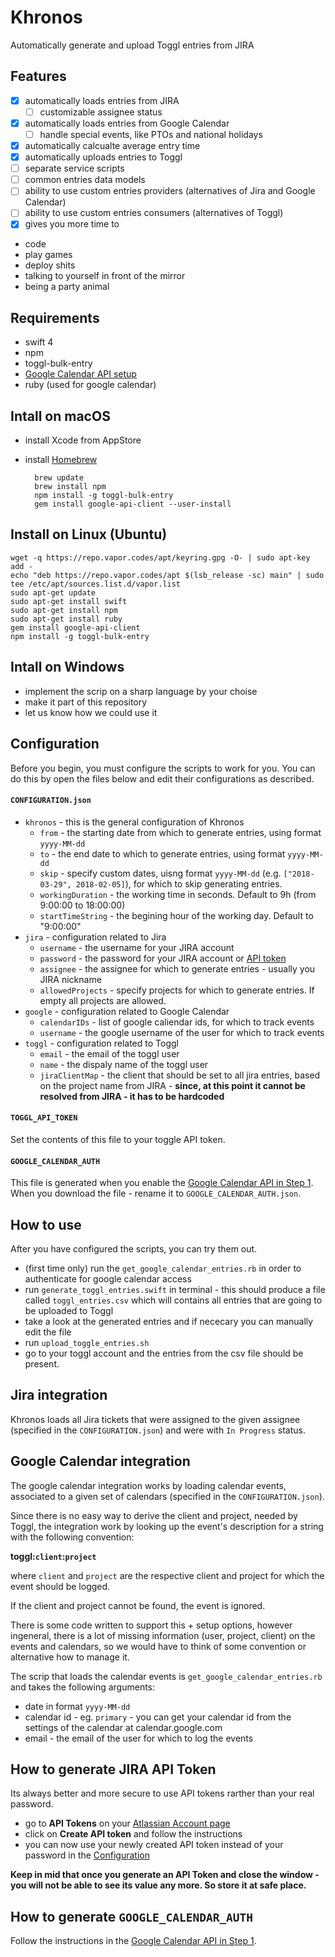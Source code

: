 # Khronos

Automatically generate and upload Toggl entries from JIRA

## Features
- [x] automatically loads entries from JIRA
	- [ ] customizable assignee status
- [x] automatically loads entries from Google Calendar
	- [ ] handle special events, like PTOs and national holidays
- [x] automatically calcualte average entry time
- [x] automatically uploads entries to Toggl
- [ ] separate service scripts
- [ ] common entries data models
- [ ] ability to use custom entries providers (alternatives of Jira and Google Calendar)
- [ ] ability to use custom entries consumers (alternatives of Toggl)
- [x] gives you more time to 
- code
- play games
- deploy shits
- talking to yourself in front of the mirror
- being a party animal

## Requirements
- swift 4
- npm
- toggl-bulk-entry
- [Google Calendar API setup](https://developers.google.com/calendar/quickstart/ruby)
- ruby (used for google calendar)

## Intall on macOS

- install Xcode from AppStore
- install [Homebrew](https://brew.sh)

		brew update
		brew install npm
		npm install -g toggl-bulk-entry
		gem install google-api-client --user-install

## Install on Linux (Ubuntu)

	wget -q https://repo.vapor.codes/apt/keyring.gpg -O- | sudo apt-key add -
	echo "deb https://repo.vapor.codes/apt $(lsb_release -sc) main" | sudo tee /etc/apt/sources.list.d/vapor.list
	sudo apt-get update
	sudo apt-get install swift
	sudo apt-get install npm
	sudo apt-get install ruby
	gem install google-api-client
	npm install -g toggl-bulk-entry

## Intall on Windows

- implement the scrip on a sharp language by your choise
- make it part of this repository
- let us know how we could use it

## Configuration

Before you begin, you must configure the scripts to work for you. You can do this by open the files below and edit their configurations as described.

#### `CONFIGURATION.json`
- `khronos` - this is the general configuration of Khronos
	- `from` - the starting date from which to generate entries, using format `yyyy-MM-dd`
	- `to` - the end date to which to generate entries, using format `yyyy-MM-dd`
	- `skip` - specify custom dates, uisng format `yyyy-MM-dd` (e.g. `["2018-03-29", 2018-02-05]`), for which to skip generating entries.
	- `workingDuration` - the working time in seconds. Default to 9h (from 9:00:00 to 18:00:00)
	- `startTimeString` - the begining hour of the working day. Default to "9:00:00"
- `jira` - configuration related to Jira
	- `username` - the username for your JIRA account
	- `password` - the password for your JIRA account or [API token](#how-to-generate-jira-api-token) 
	- `assignee` - the assignee for which to generate entries - usually you JIRA nickname
	- `allowedProjects` - specify projects for which to generate entries. If empty all projects are allowed.
- `google` - configuration related to Google Calendar
	- `calendarIDs` - list of google caliendar ids, for which to track events
	- `username` - the google username of the user for which to track events
- `toggl` - configuration related to Toggl
	- `email` - the email of the toggl user
	- `name` - the dispaly name of the toggl user
	- `jiraClientMap` - the client that should be set to all jira entries, based on the project name from JIRA - **since, at this point it cannot be resolved from JIRA - it has to be hardcoded**


#### `TOGGL_API_TOKEN`
Set the contents of this file to  your toggle API token.

#### `GOOGLE_CALENDAR_AUTH`
This file is generated when you enable the [Google Calendar API in Step 1](https://developers.google.com/calendar/quickstart/ruby).
When you download the file - rename it to `GOOGLE_CALENDAR_AUTH.json`.

## How to use

After you have configured the scripts, you can try them out.

- (first time only) run the `get_google_calendar_entries.rb` in order to authenticate for google calendar access
- run `generate_toggl_entries.swift` in terminal - this should produce a file called `toggl_entries.csv` which will contains all entries that are going to be uploaded to Toggl
- take a look at the generated entries and if nececary you can manually edit the file
- run `upload_toggle_entries.sh`
- go to your toggl account and the entries from the csv file should be present.

## Jira integration

Khronos loads all Jira tickets that were assigned to the given assignee (specified in the `CONFIGURATION.json`) and were with `In Progress` status.

## Google Calendar integration

The google calendar integration works by loading calendar events, associated to a given set of calendars (specified in the `CONFIGURATION.json`).

Since there is no easy way to derive the client and project, needed by Toggl, the integration work by looking up the event's description for a string with the following convention:

**toggl:`client`:`project`**

where `client` and `project` are the respective client and project for which the event should be logged.

If the client and project cannot be found, the event is ignored.

There is some code written to support this + setup options, however ingeneral, there is a lot of missing information (user, project, client) on the events and calendars, so we would have to think of some convention or alternative how to manage it.

The scrip that loads the calendar events is `get_google_calendar_entries.rb` and takes the following arguments:

- date in format `yyyy-MM-dd`
- calendar id - eg. `primary` - you can get your calendar id from the settings of the calendar at calendar.google.com
- email - the email of the user for which to log the events

## How to generate JIRA API Token

Its always better and more secure to use API tokens rarther than your real password. 
- go to **API Tokens** on your [Atlassian Account page](https://id.atlassian.com/manage/api-tokens)
- click on **Create API token** and follow the instructions
- you can now use your newly created API token instead of your password in the [Configuration](#configuration)

**Keep in mid that once you generate an API Token and close the window - you will not be able to see its value any more. So store it at safe place.**

## How to generate `GOOGLE_CALENDAR_AUTH `

Follow the instructions in the [Google Calendar API in Step 1](https://developers.google.com/calendar/quickstart/ruby).
